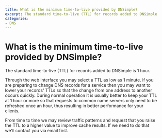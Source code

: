 ```yaml
---
title: What is the minimum time-to-live provided by DNSimple?
excerpt: The standard time-to-live (TTL) for records added to DNSimple is 1 hour, but you can set different values.
categories:
- DNS
---
```


# What is the minimum time-to-live provided by DNSimple?

The standard time-to-live (TTL) for records added to DNSimple is 1 hour.

Through the web interface you may select a TTL as low as 1 minute. If you are preparing to change DNS records for a service then you may want to lower your records' TTLs so that the change from one address to another occurs quickly. During normal operation it is usually better to keep your TTL at 1 hour or more so that requests to common name servers only need to be refreshed once an hour, thus resulting in better performance for your clients.

From time to time we may review traffic patterns and request that you raise the TTL to a higher value to improve cache results. If we need to do that we'll contact you via email first.
